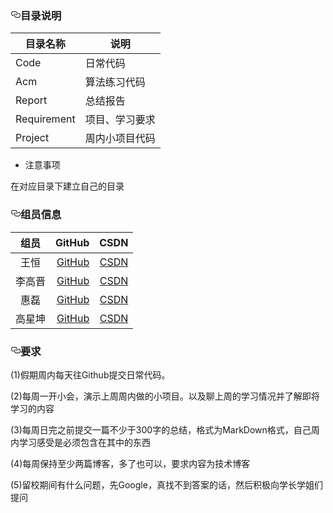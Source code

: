 <article class="markdown-body entry-content p-5" itemprop="text"><h3><a id="user-content-目录说明" class="anchor" aria-hidden="true" href="#目录说明"><svg class="octicon octicon-link" viewBox="0 0 16 16" version="1.1" width="16" height="16" aria-hidden="true"><path fill-rule="evenodd" d="M4 9h1v1H4c-1.5 0-3-1.69-3-3.5S2.55 3 4 3h4c1.45 0 3 1.69 3 3.5 0 1.41-.91 2.72-2 3.25V8.59c.58-.45 1-1.27 1-2.09C10 5.22 8.98 4 8 4H4c-.98 0-2 1.22-2 2.5S3 9 4 9zm9-3h-1v1h1c1 0 2 1.22 2 2.5S13.98 12 13 12H9c-.98 0-2-1.22-2-2.5 0-.83.42-1.64 1-2.09V6.25c-1.09.53-2 1.84-2 3.25C6 11.31 7.55 13 9 13h4c1.45 0 3-1.69 3-3.5S14.5 6 13 6z"></path></svg></a>目录说明</h3>
<table>
<thead>
<tr>
<th>目录名称</th>
<th>说明</th>
</tr>
</thead>
<tbody>
<tr>
<td>Code</td>
<td>日常代码</td>
</tr>
<tr>
<td>Acm</td>
<td>算法练习代码</td>
</tr>
<tr>
<td>Report</td>
<td>总结报告</td>
</tr>
<tr>
<td>Requirement</td>
<td>项目、学习要求</td>
</tr>
<tr>
<td>Project</td>
<td>周内小项目代码</td>
</tr>
</tbody>
</table>
<ul>
<li>注意事项</li>
</ul>
<p>
在对应目录下建立自己的目录
  
</p>
<h3><a id="user-content-组员信息" class="anchor" aria-hidden="true" href="#组员信息"><svg class="octicon octicon-link" viewBox="0 0 16 16" version="1.1" width="16" height="16" aria-hidden="true"><path fill-rule="evenodd" d="M4 9h1v1H4c-1.5 0-3-1.69-3-3.5S2.55 3 4 3h4c1.45 0 3 1.69 3 3.5 0 1.41-.91 2.72-2 3.25V8.59c.58-.45 1-1.27 1-2.09C10 5.22 8.98 4 8 4H4c-.98 0-2 1.22-2 2.5S3 9 4 9zm9-3h-1v1h1c1 0 2 1.22 2 2.5S13.98 12 13 12H9c-.98 0-2-1.22-2-2.5 0-.83.42-1.64 1-2.09V6.25c-1.09.53-2 1.84-2 3.25C6 11.31 7.55 13 9 13h4c1.45 0 3-1.69 3-3.5S14.5 6 13 6z"></path></svg></a>组员信息</h3>
<table>
<thead>
<tr>
<th align="center">组员</th>
<th align="right">GitHub</th>
<th align="right">CSDN</th>
</tr>
</thead>
<tbody>
<tr>
<td align="center">王恒</td>
<td align="right"><a href="https://github.com/wobushimotou">GitHub</a></td>
<td align="right"><a href="https://blog.csdn.net/wobushimotou" rel="nofollow">CSDN</a></td>
</tr>
<tr>
<td align="center">李高晋</td>
<td align="right"><a href="https://github.com/lgjh123">GitHub</a></td>
<td align="right"><a href="https://blog.csdn.net/DownloadV" rel="nofollow">CSDN</a></td>
</tr>
<tr>
<td align="center">惠磊</td>
<td align="right"><a href="https://github.com/HhTtLllL">GitHub</a></td>
<td align="right"><a href="https://me.csdn.net/qq_43701555" rel="nofollow">CSDN</a></td>
</tr>
<tr>
<td align="center">高星坤</td>
<td align="right"><a href="https://github.com/g1050">GitHub</a></td>
<td align="right"><a href="https://me.csdn.net/weixin_43812622" rel="nofollow">CSDN</a></td>
</tr>
</tbody>
</table>
<h3><a id="user-content-要求" class="anchor" aria-hidden="true" href="#要求"><svg class="octicon octicon-link" viewBox="0 0 16 16" version="1.1" width="16" height="16" aria-hidden="true"><path fill-rule="evenodd" d="M4 9h1v1H4c-1.5 0-3-1.69-3-3.5S2.55 3 4 3h4c1.45 0 3 1.69 3 3.5 0 1.41-.91 2.72-2 3.25V8.59c.58-.45 1-1.27 1-2.09C10 5.22 8.98 4 8 4H4c-.98 0-2 1.22-2 2.5S3 9 4 9zm9-3h-1v1h1c1 0 2 1.22 2 2.5S13.98 12 13 12H9c-.98 0-2-1.22-2-2.5 0-.83.42-1.64 1-2.09V6.25c-1.09.53-2 1.84-2 3.25C6 11.31 7.55 13 9 13h4c1.45 0 3-1.69 3-3.5S14.5 6 13 6z"></path></svg></a>要求</h3>
<p> (1)假期周内每天往Github提交日常代码。</p>
<p> (2)每周一开小会，演示上周周内做的小项目。以及聊上周的学习情况并了解即将学习的内容</p>
<p> (3)每周日完之前提交一篇不少于300字的总结，格式为MarkDown格式，自己周内学习感受是必须包含在其中的东西</p>
<p> (4)每周保持至少两篇博客，多了也可以，要求内容为技术博客</p>
<p> (5)留校期间有什么问题，先Google，真找不到答案的话，然后积极向学长学姐们提问</p>
</article>
